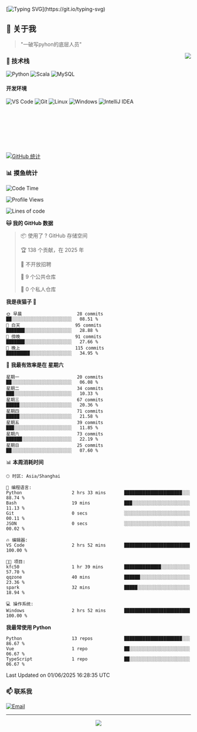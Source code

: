 [![Typing SVG](https://readme-typing-svg.herokuapp.com?font=Fira+Code&pause=1000&color=36BCF7&random=false&width=435&lines=print(%22Hello%2C+World!%22);%23+Welcome+to+my+code+space+%F0%9F%90%8D)](https://git.io/typing-svg)

## 🌟 关于我

> "一破写pyhon的底层人员"

<img align="right" src="https://github-readme-stats.vercel.app/api/top-langs/?username=huanxin996&theme=tokyonight" />

### 🎯 技术栈

![Python](https://img.shields.io/badge/Python-Expert-3776AB?style=for-the-badge&logo=python&logoColor=white)
![Scala](https://img.shields.io/badge/Scala-Expert-DC322F?style=for-the-badge&logo=scala&logoColor=white)
![MySQL](https://img.shields.io/badge/MySQL-Expert-4479A1?style=for-the-badge&logo=mysql&logoColor=white)

#### 开发环境

![VS Code](https://img.shields.io/badge/VS_Code-007ACC?style=for-the-badge&logo=visual-studio-code&logoColor=white)
![Git](https://img.shields.io/badge/Git-F05032?style=for-the-badge&logo=git&logoColor=white)
![Linux](https://img.shields.io/badge/Linux-FCC624?style=for-the-badge&logo=linux&logoColor=black)
![Windows](https://img.shields.io/badge/Windows_11-0078D4?style=for-the-badge&logo=windows11&logoColor=white)
![IntelliJ IDEA](https://img.shields.io/badge/IntelliJ_IDEA-000000?style=for-the-badge&logo=intellij-idea&logoColor=white)

<br/><br/><br/><br/><br/><br/>

  
[![GitHub 统计](https://github-readme-stats.vercel.app/api?username=huanxin996&show_icons=true&theme=tokyonight)](https://github.com/huanxin996)

### 📊 摸鱼统计

<!--START_SECTION:waka-->
![Code Time](http://img.shields.io/badge/Code%20Time-164%20hrs%2056%20mins-blue)

![Profile Views](http://img.shields.io/badge/%E4%B8%AA%E4%BA%BA%E8%B5%84%E6%96%99%E8%A7%82%E7%9C%8B%E6%AC%A1%E6%95%B0-2-blue)

![Lines of code](https://img.shields.io/badge/%E4%BB%8E%E3%80%8CHello%20World%E3%80%8D%E8%B5%B7%E6%88%91%E5%B7%B2%E7%BB%8F%E5%86%99%E4%BA%86-2.5%20million%20%E8%A1%8C%E4%BB%A3%E7%A0%81-blue)

**🐱 我的 GitHub 数据** 

> 📦  使用了 ? GitHub 存储空间 
 > 
> 🏆 138 个贡献，在 2025 年
 > 
> 🚫 不开放招聘
 > 
> 📜 9 个公共仓库 
 > 
> 🔑 0 个私人仓库 
 > 
**我是夜猫子 🦉** 

```text
🌞 早晨                     28 commits          ██░░░░░░░░░░░░░░░░░░░░░░░   08.51 % 
🌆 白天                     95 commits          ███████░░░░░░░░░░░░░░░░░░   28.88 % 
🌃 傍晚                     91 commits          ███████░░░░░░░░░░░░░░░░░░   27.66 % 
🌙 晚上                     115 commits         █████████░░░░░░░░░░░░░░░░   34.95 % 
```
📅 **我最有效率是在 星期六** 

```text
星期一                      20 commits          ██░░░░░░░░░░░░░░░░░░░░░░░   06.08 % 
星期二                      34 commits          ███░░░░░░░░░░░░░░░░░░░░░░   10.33 % 
星期三                      67 commits          █████░░░░░░░░░░░░░░░░░░░░   20.36 % 
星期四                      71 commits          █████░░░░░░░░░░░░░░░░░░░░   21.58 % 
星期五                      39 commits          ███░░░░░░░░░░░░░░░░░░░░░░   11.85 % 
星期六                      73 commits          ██████░░░░░░░░░░░░░░░░░░░   22.19 % 
星期日                      25 commits          ██░░░░░░░░░░░░░░░░░░░░░░░   07.60 % 
```


📊 **本周消耗时间** 

```text
🕑︎ 时区: Asia/Shanghai

💬 编程语言: 
Python                   2 hrs 33 mins       ██████████████████████░░░   88.74 % 
Bash                     19 mins             ███░░░░░░░░░░░░░░░░░░░░░░   11.13 % 
Git                      0 secs              ░░░░░░░░░░░░░░░░░░░░░░░░░   00.11 % 
JSON                     0 secs              ░░░░░░░░░░░░░░░░░░░░░░░░░   00.02 % 

🔥 编辑器: 
VS Code                  2 hrs 52 mins       █████████████████████████   100.00 % 

🐱‍💻 项目: 
kfc50                    1 hr 39 mins        ██████████████░░░░░░░░░░░   57.70 % 
qqzone                   40 mins             ██████░░░░░░░░░░░░░░░░░░░   23.36 % 
spark                    32 mins             █████░░░░░░░░░░░░░░░░░░░░   18.94 % 

💻 操作系统: 
Windows                  2 hrs 52 mins       █████████████████████████   100.00 % 
```

**我最常使用 Python** 

```text
Python                   13 repos            ██████████████████████░░░   86.67 % 
Vue                      1 repo              ██░░░░░░░░░░░░░░░░░░░░░░░   06.67 % 
TypeScript               1 repo              ██░░░░░░░░░░░░░░░░░░░░░░░   06.67 % 
```




 Last Updated on 01/06/2025 16:28:35 UTC
<!--END_SECTION:waka-->

### 📫 联系我

[![Email](https://img.shields.io/badge/Email-D14836?style=for-the-badge&logo=gmail&logoColor=white)](mailto:mc.xiaolang@Foxmail.com)

---

<p align="center">
  <img src="https://profile-counter.glitch.me/huanxin996/count.svg" />
</p>